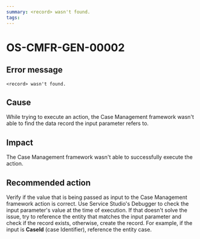 ```yaml
---
summary: <record> wasn't found.
tags:
---
```


# OS-CMFR-GEN-00002

## Error message

`<record> wasn't found.`

## Cause

While trying to execute an action, the Case Management framework wasn't able to find the data record the input parameter refers to.

## Impact

The Case Management framework wasn't able to successfully execute the action.

## Recommended action

Verify if the value that is being passed as input to the Case Management framework action is correct. Use Service Studio's Debugger to check the input parameter's value at the time of execution. If that doesn't solve the issue, try to reference the entity that matches the input parameter and check if the record exists, otherwise, create the record. For example, if the input is **CaseId** (case Identifier), reference the entity case.
